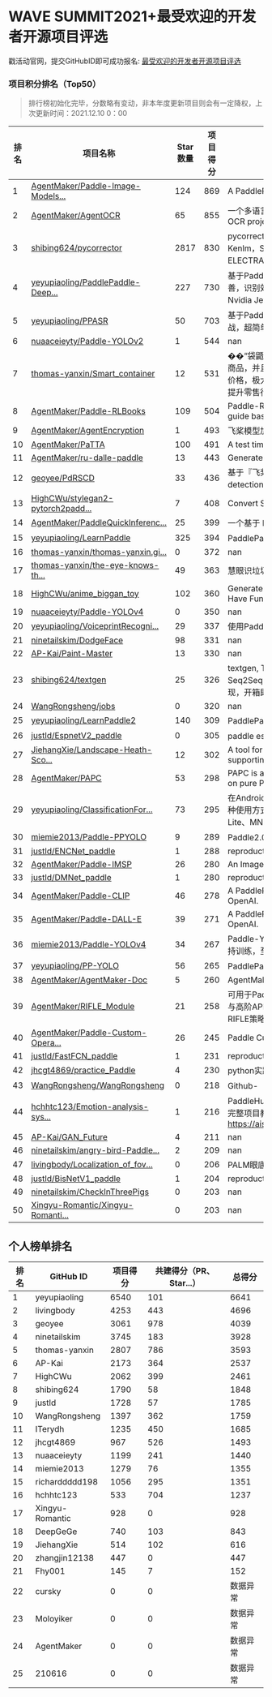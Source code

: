 # WAVE SUMMIT2021+最受欢迎的开发者开源项目评选

戳活动官网，提交GitHubID即可成功报名: [最受欢迎的开发者开源项目评选](https://www.paddlepaddle.org.cn/wavesummitplus2021)

### 项目积分排名（Top50）

> 排行榜初始化完毕，分数略有变动，非本年度更新项目则会有一定降权，上次更新时间：2021.12.10 0：00

| 排名 | 项目名称 | Star数量 | 项目得分 | 项目简介 |
| -------- | -------- | -------- | -------- | -------- |
| 1 | [AgentMaker/Paddle-Image-Models...](https://github.com/AgentMaker/Paddle-Image-Models) | 124 | 869 | A PaddlePaddle version image model zoo. |
| 2 | [AgentMaker/AgentOCR](https://github.com/AgentMaker/AgentOCR) | 65 | 855 | 一个多语言支持、易使用的 OCR 项目。An easy-to-use OCR project with multilingual support. |
| 3 | [shibing624/pycorrector](https://github.com/shibing624/pycorrector) | 2817 | 830 | pycorrector is a toolkit for text error correction. 文本纠错，Kenlm，Seq2Seq_Attention，BERT，MacBERT，ELECTRA，ERNIE，Transformer等模型实现，开箱即用。 |
| 4 | [yeyupiaoling/PaddlePaddle-Deep...](https://github.com/yeyupiaoling/PaddlePaddle-DeepSpeech) | 227 | 730 | 基于PaddlePaddle实现的语音识别，中文语音识别。项目完善，识别效果好。支持Windows，Linux下训练和预测，支持Nvidia Jetson开发板预测。 |
| 5 | [yeyupiaoling/PPASR](https://github.com/yeyupiaoling/PPASR) | 50 | 703 | 基于PaddlePaddle2实现端到端中文语音识别，从入门到实战，超简单的入门案例，超实用的企业项目。 |
| 6 | [nuaaceieyty/Paddle-YOLOv2](https://github.com/nuaaceieyty/Paddle-YOLOv2) | 1 | 544 | nan |
| 7 | [thomas-yanxin/Smart_container](https://github.com/thomas-yanxin/Smart_container) | 12 | 531 | ��“袋鼯麻麻——智能购物平台”能够精准地定位识别每一个商品，并且能够返回完整地购物清单及顾客应付的实际商品总价格，极大地降低零售行业实际运营过程中巨大的人力成本，提升零售行业无人化、自动化、智能化水平。 |
| 8 | [AgentMaker/Paddle-RLBooks](https://github.com/AgentMaker/Paddle-RLBooks) | 109 | 504 | Paddle-RLBooks is a reinforcement learning code study guide based on pure PaddlePaddle. |
| 9 | [AgentMaker/AgentEncryption](https://github.com/AgentMaker/AgentEncryption) | 1 | 493 | 飞桨模型加密库 |
| 10 | [AgentMaker/PaTTA](https://github.com/AgentMaker/PaTTA) | 100 | 491 | A test times augmentation toolkit based on paddle2.0. |
| 11 | [AgentMaker/ru-dalle-paddle](https://github.com/AgentMaker/ru-dalle-paddle) | 13 | 443 | Generate images from texts. In Russian. In PaddlePaddle |
| 12 | [geoyee/PdRSCD](https://github.com/geoyee/PdRSCD) | 33 | 436 | 基于『飞桨』的遥感变化检测工具（Remote sensing change detection tool based on『PaddlePaddle』） |
| 13 | [HighCWu/stylegan2-pytorch2padd...](https://github.com/HighCWu/stylegan2-pytorch2paddle) | 7 | 408 | Convert StyleGAN2 PyTorch to PaddlePaddle |
| 14 | [AgentMaker/PaddleQuickInferenc...](https://github.com/AgentMaker/PaddleQuickInference) | 25 | 399 | 一个基于 Paddle Inference 封装的用于快速部署的高层 API  |
| 15 | [yeyupiaoling/LearnPaddle](https://github.com/yeyupiaoling/LearnPaddle) | 325 | 394 | PaddlePaddle V2版本系列教程，博客专栏： |
| 16 | [thomas-yanxin/thomas-yanxin.gi...](https://github.com/thomas-yanxin/thomas-yanxin.github.com) | 0 | 372 | nan |
| 17 | [thomas-yanxin/the-eye-knows-th...](https://github.com/thomas-yanxin/the-eye-knows-the-garbage) | 49 | 363 | 慧眼识垃圾系统——垃圾分类全套技术方案 |
| 18 | [HighCWu/anime_biggan_toy](https://github.com/HighCWu/anime_biggan_toy) | 102 | 360 | Generate Amazing Anime Pictures With BigGAN. Just Have Fun !!! |
| 19 | [nuaaceieyty/Paddle-YOLOv4](https://github.com/nuaaceieyty/Paddle-YOLOv4) | 0 | 350 | nan |
| 20 | [yeyupiaoling/VoiceprintRecogni...](https://github.com/yeyupiaoling/VoiceprintRecognition-PaddlePaddle) | 29 | 337 | 使用PaddlePaddle实现声纹识别 |
| 21 | [ninetailskim/DodgeFace](https://github.com/ninetailskim/DodgeFace) | 98 | 331 | nan |
| 22 | [AP-Kai/Paint-Master](https://github.com/AP-Kai/Paint-Master) | 13 | 330 | nan |
| 23 | [shibing624/textgen](https://github.com/shibing624/textgen) | 25 | 326 | textgen, Text Generation models. 文本生成，包括：UDA，Seq2Seq，ERNIE-GEN，BERT，XLNet，GPT-2等模型实现，开箱即用。 |
| 24 | [WangRongsheng/jobs](https://github.com/WangRongsheng/jobs) | 0 | 320 | nan |
| 25 | [yeyupiaoling/LearnPaddle2](https://github.com/yeyupiaoling/LearnPaddle2) | 140 | 309 | PaddlePaddle Fluid 版本系列教程，CSDN博客专栏： |
| 26 | [justld/EspnetV2_paddle](https://github.com/justld/EspnetV2_paddle) | 0 | 305 | paddle espnetv2 复现 |
| 27 | [JiehangXie/Landscape-Heath-Sco...](https://github.com/JiehangXie/Landscape-Heath-Score) | 12 | 302 | A tool for evaluating landscape health benefits and supporting evidence-based design |
| 28 | [AgentMaker/PAPC](https://github.com/AgentMaker/PAPC) | 53 | 298 | PAPC is a deep learning for point clouds platform based on pure PaddlePaddle |
| 29 | [yeyupiaoling/ClassificationFor...](https://github.com/yeyupiaoling/ClassificationForAndroid) | 73 | 295 | 在Android使用深度学习模型实现图像识别，本项目提供了多种使用方式，使用到的框架如下：Tensorflow Lite、Paddle Lite、MNN、TNN |
| 30 | [miemie2013/Paddle-PPYOLO](https://github.com/miemie2013/Paddle-PPYOLO) | 9 | 289 | Paddle2.0动态图版PPYOLO, 45.1%box AP. |
| 31 | [justld/ENCNet_paddle](https://github.com/justld/ENCNet_paddle) | 1 | 288 | reproduction of ENCNet |
| 32 | [AgentMaker/Paddle-IMSP](https://github.com/AgentMaker/Paddle-IMSP) | 26 | 280 | An Image Search and Pair system base on PaddlePaddle. |
| 33 | [justld/DMNet_paddle](https://github.com/justld/DMNet_paddle) | 1 | 280 | reproduction of DMNet |
| 34 | [AgentMaker/Paddle-CLIP](https://github.com/AgentMaker/Paddle-CLIP) | 46 | 278 | A PaddlePaddle version implementation of CLIP of OpenAI. |
| 35 | [AgentMaker/Paddle-DALL-E](https://github.com/AgentMaker/Paddle-DALL-E) | 39 | 271 | A PaddlePaddle version implementation of DALL-E of OpenAI. |
| 36 | [miemie2013/Paddle-YOLOv4](https://github.com/miemie2013/Paddle-YOLOv4) | 34 | 267 | Paddle-YOLOv4,supports training, at least 41.1% mAP.支持训练，至少41.1%mAP。少数的给出精度的复现。 |
| 37 | [yeyupiaoling/PP-YOLO](https://github.com/yeyupiaoling/PP-YOLO) | 56 | 265 | PaddlePaddle实现的目标检测模型PP-YOLO |
| 38 | [AgentMaker/AgentMaker-Doc](https://github.com/AgentMaker/AgentMaker-Doc) | 5 | 260 | AgentMaker document assistant |
| 39 | [AgentMaker/RIFLE_Module](https://github.com/AgentMaker/RIFLE_Module) | 21 | 258 | 可用于PaddlePaddle的RIFLE优化策略封装版，支持普通API与高阶API，并且只需向训练代码中插入一行代码即可使用RIFLE策略。 |
| 40 | [AgentMaker/Paddle-Custom-Opera...](https://github.com/AgentMaker/Paddle-Custom-Operators) | 26 | 245 | Paddle Custom Operators. |
| 41 | [justld/FastFCN_paddle](https://github.com/justld/FastFCN_paddle) | 1 | 231 | reproduction of FastFCN  |
| 42 | [jhcgt4869/practice_Paddle](https://github.com/jhcgt4869/practice_Paddle) | 4 | 230 | python实践到Paddle实践 |
| 43 | [WangRongsheng/WangRongsheng](https://github.com/WangRongsheng/WangRongsheng) | 0 | 218 | Github-【关于我】个人主页 |
| 44 | [hchhtc123/Emotion-analysis-sys...](https://github.com/hchhtc123/Emotion-analysis-system) | 1 | 216 | PaddleHub实战：基于OCEMOTION的中文微情感分析系统，完整项目教程地址：https://aistudio.baidu.com/aistudio/projectdetail/2211726 |
| 45 | [AP-Kai/GAN_Future](https://github.com/AP-Kai/GAN_Future) | 4 | 211 | nan |
| 46 | [ninetailskim/angry-bird-Paddle...](https://github.com/ninetailskim/angry-bird-Paddle) | 2 | 209 | nan |
| 47 | [livingbody/Localization_of_fov...](https://github.com/livingbody/Localization_of_fovea_in_color_fundus_photography_with_palm) | 0 | 206 | PALM眼底彩照中黄斑中央凹定位 |
| 48 | [justld/BisNetV1_paddle](https://github.com/justld/BisNetV1_paddle) | 1 | 204 | reproduction of BisNetV1 |
| 49 | [ninetailskim/CheckInThreePigs](https://github.com/ninetailskim/CheckInThreePigs) | 0 | 203 | nan |
| 50 | [Xingyu-Romantic/Xingyu-Romanti...](https://github.com/Xingyu-Romantic/Xingyu-Romantic.github.io) | 0 | 203 | nan |




## 个人榜单排名

| 排名 | GitHub ID | 项目得分 | 共建得分（PR、Star...） | 总得分 |
| -------- | -------- | -------- | -------- | -------- |
| 1 | yeyupiaoling | 6540 | 101 | 6641 |
| 2 | livingbody | 4253 | 443 | 4696 |
| 3 | geoyee | 3061 | 978 | 4039 |
| 4 | ninetailskim | 3745 | 183 | 3928 |
| 5 | thomas-yanxin | 2807 | 786 | 3593 |
| 6 | AP-Kai | 2173 | 364 | 2537 |
| 7 | HighCWu | 2062 | 399 | 2461 |
| 8 | shibing624 | 1790 | 58 | 1848 |
| 9 | justld | 1728 | 57 | 1785 |
| 10 | WangRongsheng | 1397 | 362 | 1759 |
| 11 | ITerydh | 1235 | 450 | 1685 |
| 12 | jhcgt4869 | 967 | 526 | 1493 |
| 13 | nuaaceieyty | 1199 | 241 | 1440 |
| 14 | miemie2013 | 1279 | 76 | 1355 |
| 15 | richarddddd198 | 1056 | 295 | 1351 |
| 16 | hchhtc123 | 533 | 704 | 1237 |
| 17 | Xingyu-Romantic | 928 | 0 | 928 |
| 18 | DeepGeGe | 740 | 103 | 843 |
| 19 | JiehangXie | 514 | 102 | 616 |
| 20 | zhangjin12138 | 447 | 0 | 447 |
| 21 | Fhy001 | 145 | 7 | 152 |
| 22 | cursky | 0 | 0 | 数据异常 |
| 23 | Moloyiker | 0 | 0 | 数据异常 |
| 24 | AgentMaker | 0 | 0 | 数据异常 |
| 25 | 210616 | 0 | 0 | 数据异常 |






